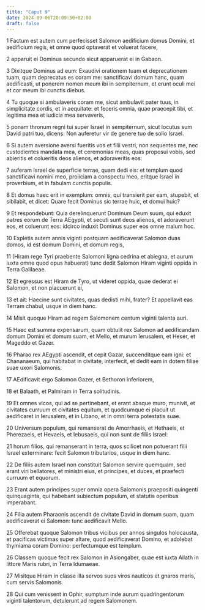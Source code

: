 ```yaml
---
title: "Caput 9"
date: 2024-09-06T20:00:50+02:00
draft: false
---
```



1 Factum est autem cum perfecisset Salomon aedificium domus Domini, et aedificium regis, et omne quod optaverat et voluerat facere,

2 apparuit ei Dominus secundo sicut apparuerat ei in Gabaon.

3 Dixitque Dominus ad eum: Exaudivi orationem tuam et deprecationem tuam, quam deprecatus es coram me: sanctificavi domum hanc, quam aedificasti, ut ponerem nomen meum ibi in sempiternum, et erunt oculi mei et cor meum ibi cunctis diebus.

4 Tu quoque si ambulaveris coram me, sicut ambulavit pater tuus, in simplicitate cordis, et in aequitate: et feceris omnia, quae praecepit tibi, et legitima mea et iudicia mea servaveris,

5 ponam thronum regni tui super Israel in sempiternum, sicut locutus sum David patri tuo, dicens: Non auferetur vir de genere tuo de solio Israel.

6 Si autem aversione aversi fueritis vos et filii vestri, non sequentes me, nec custodientes mandata mea, et ceremonias meas, quas proposui vobis, sed abieritis et colueritis deos alienos, et adoraveritis eos:

7 auferam Israel de superficie terrae, quam dedi eis: et templum quod sanctificavi nomini meo, proiiciam a conspectu meo, eritque Israel in proverbium, et in fabulam cunctis populis.

8 Et domus haec erit in exemplum: omnis, qui transierit per eam, stupebit, et sibilabit, et dicet: Quare fecit Dominus sic terrae huic, et domui huic?

9 Et respondebunt: Quia derelinquerunt Dominum Deum suum, qui eduxit patres eorum de Terra AEgypti, et secuti sunt deos alienos, et adoraverunt eos, et coluerunt eos: idcirco induxit Dominus super eos omne malum hoc.

10 Expletis autem annis viginti postquam aedificaverat Salomon duas domos, id est domum Domini, et domum regis,

11 (Hiram rege Tyri praebente Salomoni ligna cedrina et abiegna, et aurum iuxta omne quod opus habuerat) tunc dedit Salomon Hiram viginti oppida in Terra Galilaeae.

12 Et egressus est Hiram de Tyro, ut videret oppida, quae dederat ei Salomon, et non placuerunt ei,

13 et ait: Haecine sunt civitates, quas dedisti mihi, frater? Et appellavit eas Terram chabul, usque in diem hanc.

14 Misit quoque Hiram ad regem Salomonem centum viginti talenta auri.

15 Haec est summa expensarum, quam obtulit rex Salomon ad aedificandam domum Domini et domum suam, et Mello, et murum Ierusalem, et Heser, et Mageddo et Gazer.

16 Pharao rex AEgypti ascendit, et cepit Gazar, succenditque eam igni: et Chananaeum, qui habitabat in civitate, interfecit, et dedit eam in dotem filiae suae uxori Salomonis.

17 AEdificavit ergo Salomon Gazer, et Bethoron inferiorem,

18 et Balaath, et Palmiram in Terra solitudinis.

19 Et omnes vicos, qui ad se pertinebant, et erant absque muro, munivit, et civitates curruum et civitates equitum, et quodcumque ei placuit ut aedificaret in Ierusalem, et in Libano, et in omni terra potestatis suae.

20 Universum populum, qui remanserat de Amorrhaeis, et Hethaeis, et Pherezaeis, et Hevaeis, et Iebusaeis, qui non sunt de filiis Israel:

21 horum filios, qui remanserant in terra, quos scilicet non potuerant filii Israel exterminare: fecit Salomon tributarios, usque in diem hanc.

22 De filiis autem Israel non constituit Salomon servire quemquam, sed erant viri bellatores, et ministri eius, et principes, et duces, et praefecti curruum et equorum.

23 Erant autem principes super omnia opera Salomonis praepositi quingenti quinquaginta, qui habebant subiectum populum, et statutis operibus imperabant.

24 Filia autem Pharaonis ascendit de civitate David in domum suam, quam aedificaverat ei Salomon: tunc aedificavit Mello.

25 Offerebat quoque Salomon tribus vicibus per annos singulos holocausta, et pacificas victimas super altare, quod aedificaverat Domino, et adolebat thymiama coram Domino: perfectumque est templum.

26 Classem quoque fecit rex Salomon in Asiongaber, quae est iuxta Ailath in littore Maris rubri, in Terra Idumaeae.

27 Misitque Hiram in classe illa servos suos viros nauticos et gnaros maris, cum servis Salomonis.

28 Qui cum venissent in Ophir, sumptum inde aurum quadringentorum viginti talentorum, detulerunt ad regem Salomonem.

